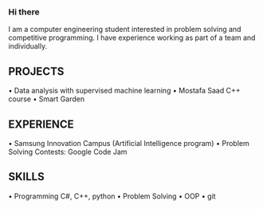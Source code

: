 ### Hi there

I am a computer engineering student interested in 
problem solving and competitive programming. 
I have experience working as part of a team and 
individually.

## PROJECTS
• Data analysis with supervised machine learning
• Mostafa Saad C++ course
• Smart Garden

## EXPERIENCE
• Samsung Innovation Campus (Artificial 
Intelligence program)
• Problem Solving Contests: Google Code Jam

## SKILLS
• Programming C#, C++, python
• Problem Solving
• OOP
• git

<!--
**SaadMu7ammad/SaadMu7ammad** is a ✨ _special_ ✨ repository because its `README.md` (this file) appears on your GitHub profile.

Here are some ideas to get you started:

- 🔭 I’m currently working on ...
- 🌱 I’m currently learning ...
- 👯 I’m looking to collaborate on ...
- 🤔 I’m looking for help with ...
- 💬 Ask me about ...
- 📫 How to reach me: ...
- 😄 Pronouns: ...
- ⚡ Fun fact: ...
-->
